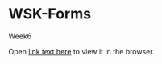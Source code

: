 # WSK-Forms
Week6

Open [link text here](https://users.metropolia.fi/~jafarj/wsk/wsk-forms/) to view it in the browser.
